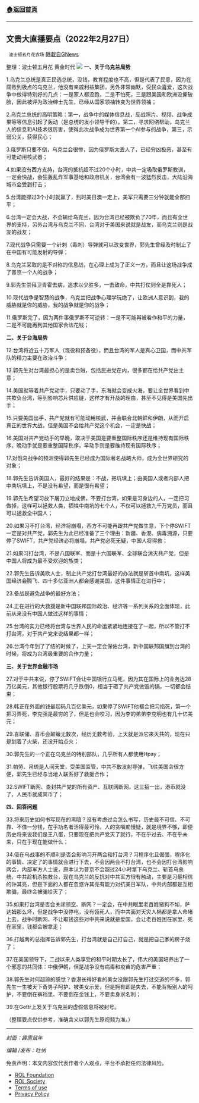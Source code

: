 ###  [:house:返回首頁](https://github.com/ourhimalayas/txt)
---


## 文贵大直播要点（2022年2月27日）
` 波士顿五月花农场` [轉載自GNews](https://gnews.org/zh-hans/2076122/)

整理：波士顿五月花 黄金时代
![](https://assets.gnews.org/wp-content/uploads/2022/02/20220128.jpg)
**一、关于乌克兰局势**

1.乌克兰总统是真正民选总统，没钱，教育程度也不高，但是代表了民意，因为在腐败到极点的乌克兰，他没有亲戚利益集团，另外非常幽默，受民众喜爱，这次战争中做得特别好的几点：一是家人都没跑，二是不怕死，三是跟美国和欧洲没撕破脸，因此被评为政治绅士先生，已经从国家领袖转变为世界领袖；

2.乌克兰总统的高明策略：第一，战争中的媒体信息战，反战照片、视频、战争成果等等信息引起了轰动（是总统的发小领导干的），第二，寻求网络帮助，乌克兰人的信息和AI技术很厉害，使得此次战争成为世界第一个AI参与的战争，第三，示弱公关，获得民心；

3.俄罗斯只要不倒，乌克兰会很惨，因为俄罗斯太丢人了，已经穷凶极恶，甚至有可能动用核武器；

4.如果没有西方支持，台湾的抵抗超不过20个小时，中共一定吸取俄罗斯教训，一定会快战，会狂轰乱炸军事基地和政府机关，台湾会有一波猛烈反击，大陆沿海城市会受到打击；

5.台湾能撑过3个小时就赢了，到时美日澳一定上，美军只需要三分钟就能全部扫平；

6.台湾一定会大战，不会输给乌克兰，因为台湾已经被欺负了70年，而且有全世界的支持，另外台湾与乌克兰不同，台湾对于美国来说就是战友，而乌克兰则是战友的战友；

7.现代战争只需要一个针刺（毒刺）导弹就可以改变世界，郭先生曾经及时制止了在中国有可能发射的导弹；

8.乌克兰采取的是不对称的信息战，在心理上成为了正义一方，而且让这场战争成了普京一个人的战争；

9.郭先生崇拜卫青霍去病，追求以少胜多，一击致命，中共打仗则全是靠死人；

10.现代战争是智慧的战争，乌克兰把战争心理学玩绝了，让欧洲人意识到，我的威胁就是你的威胁，我的战争就是你的战争；

11.俄罗斯完了，因为两件事俄罗斯不可逆转：一是不可能再被看作和平的力量，二是不可能再到其他国家合法花钱；

**二、关于台海局势**

12.台湾将近五十万军人（现役和预备役），而且台湾的军人是真心卫国，而中共军队的精力主要在政治斗争；

13.郭先生对台湾最担心的是卖台贼，包括民进党在内，很多都在给共产党出主意；

14.美国就等着共产党动手，只要动了手，东海就会变成火海，要让全世界看到中共欺负台湾，等到影响芯片供应链，这样才有开战的理由，甚至不见得是美国先出手；

15.只要美国出手，共产党就有可能动用核武，并会联合北朝鲜和伊朗，从而开启真正的世界大战，但是美国不会给共产党这个机会，一定是快战；

16.美国对共产党动手的早晚，取决于美国是要重整国际秩序还是维持现有国际秩序，晚动手就是要重整国际秩序，早动手则是要维持现有国际秩序；

17.对俄乌战争的预测使得郭先生已经成为国际著名战略大师，成为全世界研究的对象；

18.郭先生告诉美国人，最好的结果是：不战，把坑填上；由美国人或者内部人把中南坑填上，不是没有希望，而是很有希望；

19.郭先生希望习放下屠刀立地成佛，不要打台湾，如果是习身边的人，一定把习做掉，这样可以拯救人类，牺牲中南坑的七个人，不仅可以拯救九千万党员，而且可以拯救全中国人；

20.如果习不打台湾，经济将崩塌，西方不可能再跟共产党做生意，下个停SWIFT一定是对共产党，郭先生为此已经准备了三个理由：新疆、香港、病毒溯源，只要停了SWIFT，共产党经济必将崩塌，共产党必死无疑，中国人将得救；

21.如果习打台湾，不是八国联军、而是十六国联军、全球联合消灭共产党，但是中国人将成为最不受欢迎的族类；

22.郭先生告诉美欧人士，制止共产党打台湾最好的办法就是斩首中南坑，这样美国经济会腾飞、四十多亿亚洲人都会感谢美国，这件事情正在进行中；

23.备战是避免战争的最好方法；

24.正在进行的大救援是新中国联邦国际政治、经济等一系列关系的全面体现，此前从来没有中国人做过这样的事情；

25.台湾的实力已经将台湾与世界人民的命运紧紧地连接在了一起，所以不管打不打台湾，对于共产党来说结果都一样；

26.台湾今年到了了结的时候了，上天一定会保佑台湾，新中国联邦国旗到台湾的时候，将成为台湾最重要的合作力量；

**三、关于世界金融市场**

27.对于中共来说，停了SWIFT会让中国银行立马死，因为其在国际上的业务达28万亿美元，其他银行股票将几乎跌倒0，相当于砸了共产党做饭的锅，一切都会结束；

28.韩正在外面的钱最起码几百亿美元，如果停了SWIFT他都会把习掐死，第一个把习弄死，李克强是最穷的了，但是也会咬习，因为李的弟弟李克明也有几十亿美元；

29.喜联储、喜币会颠簸无数次，经历无数考验，上天就是派它来灭共的，现在只是划着了火柴，还没开始点火；

30.郭先生的一个正在乌克兰的特别部队，几乎所有人都使用Hpay；

31.帕劳、帛琉是人间天堂，受美国监管，中共不敢发射导弹，飞往美国会很方便，郭先生已经与当地人联系好了救援合作；

32.SWIFT断网、查封共产党的所有资产、互联网断网，这三招一出，港币就没了，人民币就成冥币了；

**四、回答问题**

33.将来历史如何书写现在的黑暗？没有考虑过会怎么书写，历史最不可信、不可靠、不值一分钱，在乎功名者活得最可怜，人的贪嗔痴慢疑，就是境界不够，即便历史将来说我们是王八蛋，只要现在把共产党灭了就行，不在乎过去、不在乎未来，只在乎现在能做什么；

34.俄在乌战事的不顺利是否会影响习开两会和打台湾？习程序化且倔强，程序化的事情、决定了的事情就会进行下去，不会因两会不打台湾，也不会因打台湾影响两会，内部军方人士说，原本认为普京不会超过24小时拿下乌克兰、斩首乌总统，中共趁机杀独救台，现在乌克兰的反抗对中共军方很有触动，主要是习最相信的许其亮，但是下面的人都在忽悠许其亮有能力对抗美日军队，中共内部都是互相欺骗，最终会被骗给灭了；

35.如果打台湾是否会关闭领空、断网？一定会，在中共眼里老百姓猪狗不如，萨达姆那么坏，但是战争中没停电，没有饿死人，而中共面对天灾人祸都是拿人命堵上去，战争时断网、不让取钱这些对中共来说就是爱国，会让老百姓困在家里、死在家里，钱都会被拿走；

36.打越南的总指挥告诉郭先生，打台湾就是自己打自己，就是把自己家的房子烧了；

37.在美国领导下，二战以来人类享受的和平时期太长了，伟大的美国培养出了一个邪恶的共同体：中俄伊朝，但是战争没有病毒和疫苗的危害严重；

38.郭先生对何超琼的感觉？香港长得好看的美女没跟郭先生打过交道的不多，郭先生一生被天下奇男子呵护、被美女示爱，但是拥有即是失去，不能背叛别人的呵护，不要倒在裤裆里、不要倒在金钱上，不要卖身求名利；

39.在Gettr上发关于乌克兰的虚假信息将被封号。



（整理要点仅供参考，准确含义以郭先生原视频为准。）

* * *

*封面：霹雳鼠年*

*编辑 /发布：吐纳*

 

免责声明：本文内容仅代表作者个人观点，平台不承担任何法律风险。

- [ROL Foundation](https://rolfoundation.org/)
- [ROL Society](https://rolsociety.org/)
- [Terms of use](https://gnews.org/terms-of-use-3/)
- [Privacy Policy](https://gnews.org/privacy-policy/)
